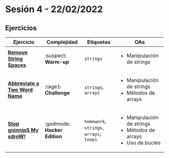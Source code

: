 
# Sesión 4 - 22/02/2022

## Ejercicios

| Ejercicio                                                        | Complejidad                    | Etiquetas                    | OAs                                                                               |
| ---------------------------------------------------------------- | ------------------------------ | ---------------------------- | --------------------------------------------------------------------------------- |
| [**Remove String Spaces**](../../exercises/remove-string-spaces)      | :suspect: **Warm-up**        | `strings`                    | <ul><li>Manipulación de strings</li></ul>  |
| [**Abbreviate a Two Word Name**](../../exercises/abbreviation/README.md) | :rage1: **Challenge** | `strings`, `arrays` | <ul><li> Manipulación de strings</li><li> Métodos de arrays </li></ul> |
|  [**Stop gninnipS My sdroW!**](../../exercises/stop-gninnips-my-sdrow) | :godmode: **Hacker Edition** | `homework`, `strings`, `arrays`, `loops` | <ul><li>Manipulación de strings</li><li>Métodos de arrays</li><li>Uso de bucles</li></ul>|

